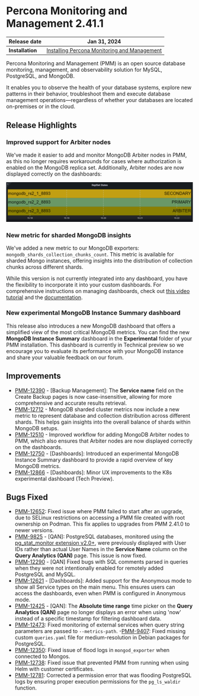 
# Percona Monitoring and Management 2.41.1

| **Release date** | Jan 31, 2024                                                                                   |
| ----------------- | ----------------------------------------------------------------------------------------------- |
| **Installation** | [Installing Percona Monitoring and Management](https://www.percona.com/software/pmm/quickstart) |

Percona Monitoring and Management (PMM) is an open source database monitoring, management, and observability solution for MySQL, PostgreSQL, and MongoDB.

It enables you to observe the health of your database systems, explore new patterns in their behavior, troubleshoot them and execute database management operations—regardless of whether your databases are located on-premises or in the cloud.

## Release Highlights

### Improved support for Arbiter nodes

We've made it easier to add and monitor MongoDB Arbiter nodes in PMM, as this no longer requires workarounds for cases where authorization is enabled on the MongoDB replica set. Additionally, Arbiter nodes are now displayed correctly on the dashboards:

![!](../_images/Arbiter.png)

### New metric for sharded MongoDB insights

We've added a new metric to our MongoDB exporters: `mongodb_shards_collection_chunks_count`. This metric is available for sharded Mongo instances, offering insights into the distribution of collection chunks across different shards.

While this version is not currently integrated into any dashboard, you have the flexibility to incorporate it into your custom dashboards. For comprehensive instructions on managing dashboards, check out [this video tutorial](https://www.youtube.com/watch?v=vk1QBiMVzz4) and the [documentation](https://docs.percona.com/percona-monitoring-and-management/details/dashboards/dashboard-manage-dashboards.html).

### New experimental MongoDB Instance Summary dashboard

This release also introduces a new MongoDB dashboard that offers a simplified view of the most critical MongoDB metrics. You can find the new **MongoDB Instance Summary** dashboard in the **Experimental** folder of your PMM installation. This dashboard is currently in Technical preview so we encourage you to evaluate its performance with your MongoDB instance and share your valuable feedback on our forum.

## Improvements

- [PMM-12390](https://perconadev.atlassian.net/browse/PMM-12390) - [Backup Management]: The **Service name** field on the Create Backup pages is now case-insensitive, allowing for more comprehensive and accurate results retrieval.
- [PMM-12712](https://perconadev.atlassian.net/browse/PMM-12712) - MongoDB sharded cluster metrics now include a new metric to represent database and collection distribution across different shards. This helps gain insights into the overall balance of shards within MongoDB setups.
- [PMM-12510](https://perconadev.atlassian.net/browse/PMM-12510) - Improved workflow for adding MongoDB Arbiter nodes to PMM, which also ensures that Arbiter nodes are now displayed correctly on the dashboards.
- [PMM-12750](https://perconadev.atlassian.net/browse/PMM-12750) - [Dashboards]: Introduced an experimental MongoDB Instance Summary dashboard to provide a rapid overview of key MongoDB metrics.
- [PMM-12866](https://perconadev.atlassian.net/browse/PMM-12866) - [Dashboards]: Minor UX improvements to the K8s experimental dashboard (Tech Preview).

## Bugs Fixed

- [PMM-12652](https://perconadev.atlassian.net/browse/PMM-12652): Fixed issue where PMM failed to start after an upgrade, due to SELinux restrictions on accessing a PMM file created with root ownership on Podman. This fix applies to upgrades from PMM 2.41.0 to newer versions.
- [PMM-9825](https://perconadev.atlassian.net/browse/PMM-9825) - [QAN]: PostgreSQL databases, monitored using the [pg_stat_monitor extension v2.0+](https://docs.percona.com/percona-monitoring-and-management/setting-up/client/postgresql.html#pg_stat_monitor), were previously displayed with User IDs rather than actual User Names in the **Service Name** column on the **Query Analytics (QAN)** page. This issue is now fixed.
- [PMM-12290](https://perconadev.atlassian.net/browse/PMM-12290) - [QAN] Fixed bugs with SQL comments parsed in queries when they were not intentionally enabled for remotely added PostgreSQL and MySQL.
- [PMM-12621](https://perconadev.atlassian.net/browse/PMM-12621) - [Dashboards]: Added support for the Anonymous mode to show all Service types on the main menu. This ensures users can access the dashboards, even when PMM is configured in Anonymous mode.
- [PMM-12425](https://perconadev.atlassian.net/browse/PMM-12425) - [QAN]: The **Absolute time range** time picker on the **Query Analytics (QAN)** page no longer displays an error when using 'now' instead of a specific timestamp for filtering dashboard data.
- [PMM-12473](https://perconadev.atlassian.net/browse/PMM-12473): Fixed monitoring of external services when query string parameters are passed to `--metrics-path`.
-[PMM-9407](https://perconadev.atlassian.net/browse/PMM-9407): Fixed missing custom `queries.yaml` file for medium-resolution in Debian packages for PostgreSQL.
- [PMM-12350](https://perconadev.atlassian.net/browse/PMM-12350): Fixed issue of flood logs in `mongod_exporter` when connected to Mongos.
- [PMM-12738](https://perconadev.atlassian.net/browse/PMM-12738): Fixed issue that prevented PMM from running when using Helm with customer certificates.
- [PMM-12781](https://perconadev.atlassian.net/browse/PMM-12781): Corrected a permission error that was flooding PostgreSQL logs by ensuring proper execution permissions for the `pg_ls_waldir` function.
